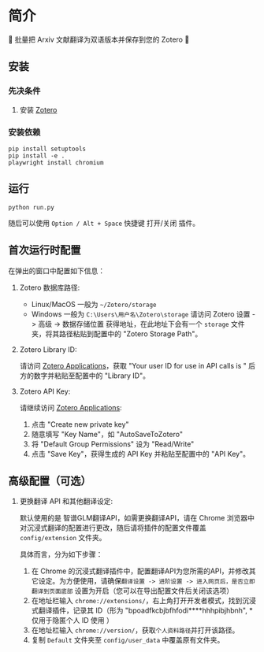 # 简介
🚀 批量把 Arxiv 文献翻译为双语版本并保存到您的 Zotero 🚀

## 安装
### 先决条件
1. 安装 [Zotero](https://www.zotero.org/download/) 

### 安装依赖
```
pip install setuptools
pip install -e .
playwright install chromium
```

## 运行
```
python run.py
```
随后可以使用 `Option / Alt + Space` 快捷键 打开/关闭 插件。

## 首次运行时配置
在弹出的窗口中配置如下信息：
1. Zotero 数据库路径: 
   - Linux/MacOS 一般为 `~/Zotero/storage`
   - Windows 一般为 `C:\Users\用户名\Zotero\storage`
   请访问 Zotero 设置 -> 高级 -> 数据存储位置 获得地址，在此地址下会有一个 `storage` 文件夹，将其路径粘贴到配置中的 "Zotero Storage Path"。
2. Zotero Library ID: 
   
   请访问 [Zotero Applications](https://www.zotero.org/settings/security#applications)，获取 "Your user ID for use in API calls is " 后方的数字并粘贴至配置中的 "Library ID"。
3. Zotero API Key: 
   
   请继续访问 [Zotero Applications](https://www.zotero.org/settings/security#applications):
    1. 点击 "Create new private key"
    2. 随意填写 "Key Name"，如 "AutoSaveToZotero"
    3. 将 "Default Group Permissions" 设为 "Read/Write"
    4. 点击 "Save Key"，获得生成的 API Key 并粘贴至配置中的 "API Key"。

## 高级配置（可选）
1. 更换翻译 API 和其他翻译设定:
    
    默认使用的是 智谱GLM翻译API，如需更换翻译API，请在 Chrome 浏览器中对沉浸式翻译的配置进行更改，随后请将插件的配置文件覆盖 `config/extension` 文件夹。
    
    具体而言，分为如下步骤：
    1.  在 Chrome 的沉浸式翻译插件中，配置翻译API为您所需的API，并修改其它设定。为方便使用，请确保`翻译设置 -> 进阶设置 -> 进入网页后，是否立即翻译到页面底部` 设置为开启（您可以在导出配置文件后关闭该选项）
    2. 在地址栏输入 `chrome://extensions/`，右上角打开开发者模式，找到沉浸式翻译插件，记录其 ID（形为 "bpoadfkcbjbfhfodi****hhhpibjhbnh", * 仅用于隐匿个人 ID 使用 ）
    3. 在地址栏输入 `chrome://version/`，获取`个人资料路径`并打开该路径。
    4. 复制 `Default` 文件夹至 `config/user_data` 中覆盖原有文件夹。
   
